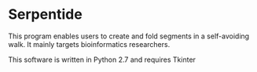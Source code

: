 Serpentide
==========

This program enables users to create and fold segments in a self-avoiding walk.
It mainly targets bioinformatics researchers.

This software is written in Python 2.7 and requires Tkinter

